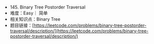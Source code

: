 * 145\. Binary Tree Postorder Traversal
* 难度：Easy｜ 简单
* 相关知识点：Binary Tree
* 题目链接：[https://leetcode.com/problems/binary-tree-postorder-traversal/description/](https://leetcode.com/problems/binary-tree-postorder-traversal/description/)



